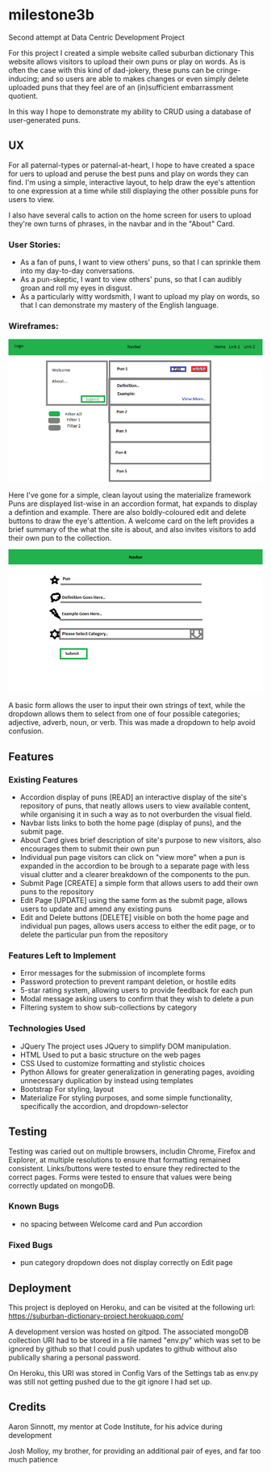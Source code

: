 # milestone3b
Second attempt at Data Centric Development Project

For this project I created a simple website called suburban dictionary 
This website allows visitors to upload their own puns or play on words.
As is often the case with this kind of dad-jokery, these puns can be cringe-inducing;
and so users are able to makes changes or even simply delete uploaded puns 
that they feel are of an (in)sufficient embarrassment quotient.

In this way I hope to demonstrate my ability to CRUD using a database of user-generated puns.

## UX

For all paternal-types or paternal-at-heart, I hope to have created a space for uers to upload and peruse the best 
puns and play on words they can find. I'm using a simple, interactive layout, to help draw the eye's attention to one 
expression at a time while still displaying the other possible puns for users to view.

I also have several calls to action on the home screen for users to upload they're own turns of phrases, in the navbar
and in the "About" Card.

### User Stories:

* As a fan of puns, I want to view others' puns, so that I can sprinkle them into my day-to-day conversations.
* As a pun-skeptic, I want to view others' puns, so that I can audibly groan and roll my eyes in disgust.
* As a particularly witty wordsmith, I want to upload my play on words, so that I can demonstrate my mastery of the English language.

### Wireframes:

![](/images/wireframes-index.png)

Here I've gone for a simple, clean layout using the materialize framework
Puns are displayed list-wise in an accordion format, hat expands to display a defintion and example.
There are also boldly-coloured edit and delete buttons to draw the eye's attention.
A welcome card on the left provides a brief summary of the what the site is about, and also invites visitors to add their own pun to the collection.

![](/images/wireframes-forms.png)

A basic form allows the user to input their own strings of text,
while the dropdown allows them to select from one of four possible categories; adjective, adverb, noun, or verb.
This was made a dropdown to help avoid confusion.

## Features

### Existing Features

* Accordion display of puns [READ]
    an interactive display of the site's repository of puns, that neatly allows users to view available content,
    while organising it in such a way as to not overburden the visual field.
* Navbar
    lists links to both the home page (display of puns), and the submit page.
* About Card
    gives brief description of site's purpose to new visitors, also encourages them to submit their own pun
* Individual pun page
    visitors can click on "view more" when a pun is expanded in the accordion to be brough to a separate page 
    with less visual clutter and a clearer breakdown of the components to the pun.
* Submit Page [CREATE]
    a simple form that allows users to add their own puns to the repository
* Edit Page [UPDATE]
    using the same form as the submit page, allows users to update and amend any existing puns
* Edit and Delete buttons [DELETE]
    visible on both the home page and individual pun pages, allows users access to either the edit page, or to
    delete the particular pun from the repository

### Features Left to Implement

* Error messages for the submission of incomplete forms
* Password protection to prevent rampant deletion, or hostile edits
* 5-star rating system, allowing users to provide feedback for each pun
* Modal message asking users to confirm that they wish to delete a pun
* Filtering system to show sub-collections by category

### Technologies Used

* JQuery
    The project uses JQuery to simplify DOM manipulation.
* HTML
    Used to put a basic structure on the web pages
* CSS
    Used to customize formatting and stylistic choices
* Python
    Allows for greater generalization in generating pages, avoiding unnecessary duplication by instead using templates
* Bootstrap
    For styling, layout
* Materialize
    For styling purposes, and some simple functionality, specifically the accordion, and dropdown-selector
    
## Testing

Testing was caried out on multiple browsers, includin Chrome, Firefox and Explorer, at multiple resolutions to ensure that formatting remained consistent.
Links/buttons were tested to ensure they redirected to the correct pages.
Forms were tested to ensure that values were being correctly updated on mongoDB.

### Known Bugs
* no spacing between Welcome card and Pun accordion

### Fixed Bugs
* pun category dropdown does not display correctly on Edit page

## Deployment

This project is deployed on Heroku, and can be visited at the following url: 
    https://suburban-dictionary-project.herokuapp.com/

A development version was hosted on gitpod. 
The  associated mongoDB collection URI had to be stored in a file named "env.py" which was set to be ignored by github
so that I could push updates to github without also publically sharing a personal password.

On Heroku, this URI was stored in Config Vars of the Settings tab as env.py was still not getting pushed due to the git ignore I had set up.

## Credits
Aaron Sinnott, my mentor at Code Institute, for his advice during development

Josh Molloy, my brother, for providing an additional pair of eyes, and far too much patience